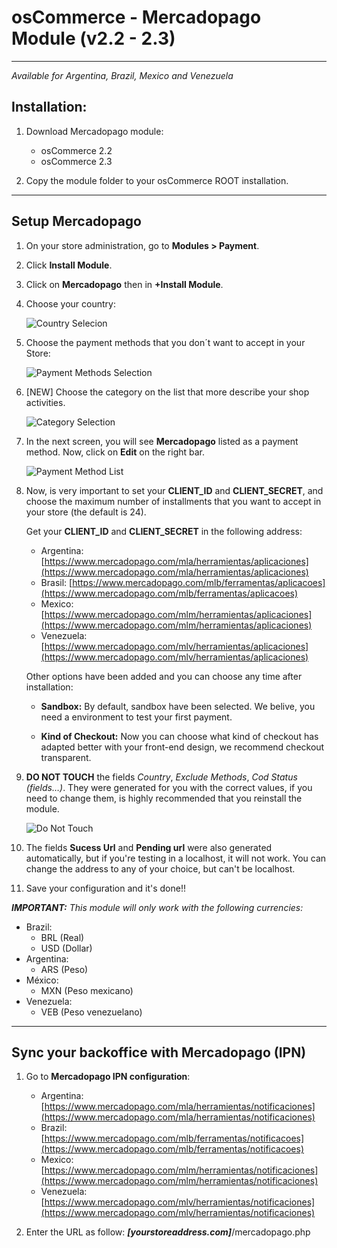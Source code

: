 # osCommerce - Mercadopago Module (v2.2 - 2.3)
---
*Available for Argentina, Brazil, Mexico and Venezuela*

## Installation:

1. Download Mercadopago module:
    * osCommerce 2.2
    * osCommerce 2.3

2. Copy the module folder to your osCommerce ROOT installation.

---
## Setup Mercadopago

1. On your store administration, go to **Modules > Payment**.

2. Click **Install Module**.

3. Click on **Mercadopago** then in **+Install Module**.

4. Choose your country:

	![Country Selecion](https://raw.github.com/mercadopago/cart-oscommerce/master/README.img/CountrySelection.png)

5. Choose the payment methods that you don´t want to accept in your Store:

	![Payment Methods Selection](https://raw.github.com/mercadopago/cart-oscommerce/master/README.img/PaymentMethodsSelection.png)

6. [NEW] Choose the category on the list that more describe your shop activities.

	![Category Selection](https://raw.github.com/mercadopago/cart-oscommerce/master/README.img/CategorySelection.png)

7. In the next screen, you will see **Mercadopago** listed as a payment method. Now, click on **Edit** on the right bar.
 
	![Payment Method List](https://raw.github.com/mercadopago/cart-oscommerce/master/README.img/PaymentMethodList.png)

8. Now, is very important to set your **CLIENT_ID** and **CLIENT_SECRET**, and choose the maximum number of installments that you want to accept in your store (the default is 24).
	
	Get your **CLIENT_ID** and **CLIENT_SECRET** in the following address:
	* Argentina: [https://www.mercadopago.com/mla/herramientas/aplicaciones](https://www.mercadopago.com/mla/herramientas/aplicaciones)
	* Brasil: [https://www.mercadopago.com/mlb/ferramentas/aplicacoes](https://www.mercadopago.com/mlb/ferramentas/aplicacoes)
	* Mexico: [https://www.mercadopago.com/mlm/herramientas/aplicaciones](https://www.mercadopago.com/mlm/herramientas/aplicaciones)
	* Venezuela: [https://www.mercadopago.com/mlv/herramientas/aplicaciones](https://www.mercadopago.com/mlv/herramientas/aplicaciones)

	Other options have been added and you can choose any time after installation:

	- **Sandbox:** By default, sandbox have been selected. We belive, you need a environment to test your first payment.

	- **Kind of Checkout:** Now you can choose what kind of checkout has adapted better with your front-end design, we recommend checkout transparent.


9. **DO NOT TOUCH** the fields *Country*, *Exclude Methods*, *Cod Status (fields…)*. They were generated for you with the correct values, if you need to change them, is highly recommended that you reinstall the module.

	![Do Not Touch](https://raw.github.com/mercadopago/cart-oscommerce/master/README.img/DoNotTouch.png)

10. The fields **Sucess Url** and **Pending url** were also generated automatically, but if you're testing in a localhost, it will not work. You can change the address to any of your choice, but can't be localhost.

11. Save your configuration and it's done!!

***IMPORTANT:***
*This module will only work with the following currencies:*

* Brazil:
	* BRL (Real)
	* USD (Dollar)
* Argentina:
	* ARS (Peso)
* México:
	* MXN  (Peso mexicano)
* Venezuela:
	* VEB (Peso venezuelano)

---
## Sync your backoffice with Mercadopago (IPN) 

1. Go to **Mercadopago IPN configuration**:
	* Argentina: [https://www.mercadopago.com/mla/herramientas/notificaciones](https://www.mercadopago.com/mla/herramientas/notificaciones)
	* Brazil: [https://www.mercadopago.com/mlb/ferramentas/notificacoes](https://www.mercadopago.com/mlb/ferramentas/notificacoes)
	* Mexico: [https://www.mercadopago.com/mlm/herramientas/notificaciones](https://www.mercadopago.com/mlm/herramientas/notificaciones)
	* Venezuela: [https://www.mercadopago.com/mlv/herramientas/notificaciones](https://www.mercadopago.com/mlv/herramientas/notificaciones)


2. Enter the URL as follow: ***[yourstoreaddress.com]***/mercadopago.php
